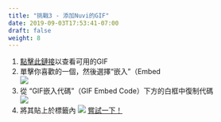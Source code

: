 ```yaml
---
title: "挑戰3 - 添加Nuvi的GIF"
date: 2019-09-03T17:53:41-07:00
draft: false
weight: 8
---
```


1. <a href="https://giphy.com/nuevofoundation" target="_blank">點擊此鏈接</a>以查看可用的GIF
2. 單擊你喜歡的一個，然後選擇“嵌入”（Embed <br>
    <img src="../media/nuevo-.png"/>
3. 從 “GIF嵌入代碼”（GIF Embed Code）下方的白框中復制代碼<br>
    <img src="../media/giphy-embed-instruction.PNG" />
4. 將其貼上於<body>標籤內
    <img src="https://qyauda.dm.files.1drv.com/y4mWCkifMfvdIaCqGW09zaPjD40e01lWkslVcULewSkHTta3krUbVk_9gF0un3CRjC7OZV_kee2RVhYze2QWcTuB9QJdjFCa_ODpEO4tcmELYwxy3cVRtswz3IeVyX6R9CuT9hLlbajdX7y0zm9otMQ2M5Ejq81FSaRAnXdK0KMNAPq_QdzEhOuiuHlKleDGFQdYjtx7nKiayg2HSUuq16n0w?width=419&height=228&cropmode=none" />
<a class="my-2 mx-4 btn btn-info" href="https://codepen.io/Sunny-Dee/pen/moqzmP" target="_blank">嘗試一下！</a>

